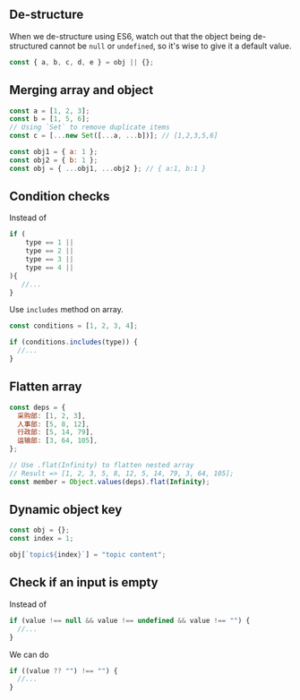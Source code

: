 ## De-structure

When we de-structure using ES6, watch out that the object being de-structured cannot be `null` or `undefined`, so it's wise to give it a default value.

```js
const { a, b, c, d, e } = obj || {};
```

## Merging array and object

```js
const a = [1, 2, 3];
const b = [1, 5, 6];
// Using `Set` to remove duplicate items
const c = [...new Set([...a, ...b])]; // [1,2,3,5,6]

const obj1 = { a: 1 };
const obj2 = { b: 1 };
const obj = { ...obj1, ...obj2 }; // { a:1, b:1 }
```

## Condition checks

Instead of

```js
if (
    type == 1 ||
    type == 2 ||
    type == 3 ||
    type == 4 ||
){
   //...
}
```

Use `includes` method on array.

```js
const conditions = [1, 2, 3, 4];

if (conditions.includes(type)) {
  //...
}
```

## Flatten array

```js
const deps = {
  采购部: [1, 2, 3],
  人事部: [5, 8, 12],
  行政部: [5, 14, 79],
  运输部: [3, 64, 105],
};

// Use .flat(Infinity) to flatten nested array 
// Result => [1, 2, 3, 5, 8, 12, 5, 14, 79, 3, 64, 105];
const member = Object.values(deps).flat(Infinity);
```

## Dynamic object key

```js
const obj = {};
const index = 1;

obj[`topic${index}`] = "topic content";
```

## Check if an input is empty

Instead of

```js
if (value !== null && value !== undefined && value !== "") {
  //...
}
```

We can do

```js
if ((value ?? "") !== "") {
  //...
}
```
